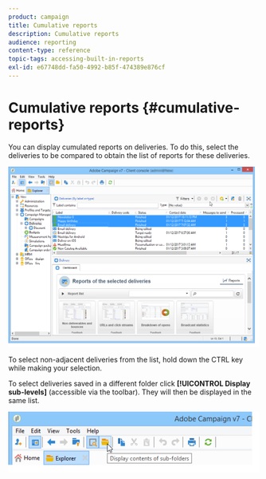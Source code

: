 ```yaml
---
product: campaign
title: Cumulative reports
description: Cumulative reports
audience: reporting
content-type: reference
topic-tags: accessing-built-in-reports
exl-id: e67748dd-fa50-4992-b85f-474389e876cf
---
```

# Cumulative reports {#cumulative-reports}

You can display cumulated reports on deliveries. To do this, select the deliveries to be compared to obtain the list of reports for these deliveries.

![](assets/s_ncs_user_report_compare_tab.png)

To select non-adjacent deliveries from the list, hold down the CTRL key while making your selection.

To select deliveries saved in a different folder click **[!UICONTROL Display sub-levels]** (accessible via the toolbar). They will then be displayed in the same list.

![](assets/s_ncs_user_display_children_icon.png)
